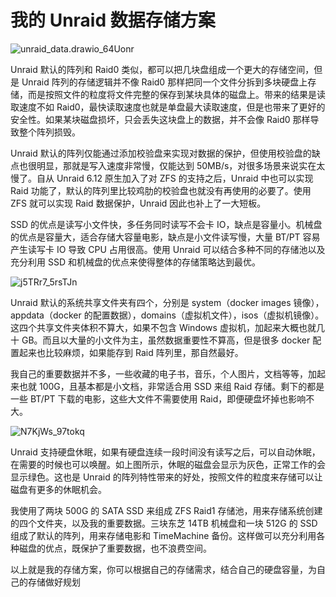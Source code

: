 # 我的 Unraid 数据存储方案

![unraid_data.drawio_64Uonr](https://img-1255332810.cos.ap-chengdu.myqcloud.com/unraid_data.drawio_64Uonr.svg)

Unraid 默认的阵列和 Raid0 类似，都可以把几块盘组成一个更大的存储空间，但是 Unraid 阵列的存储逻辑并不像 Raid0 那样把同一个文件分拆到多块硬盘上存储，而是按照文件的粒度将文件完整的保存到某块具体的磁盘上。带来的结果是读取速度不如 Raid0，最快读取速度也就是单盘最大读取速度，但是也带来了更好的安全性。如果某块磁盘损坏，只会丢失这块盘上的数据，并不会像 Raid0 那样导致整个阵列损毁。

Unraid 默认的阵列仅能通过添加校验盘来实现对数据的保护，但使用校验盘的缺点也很明显，那就是写入速度非常慢，仅能达到 50MB/s，对很多场景来说实在太慢了。自从 Unraid 6.12 原生加入了对 ZFS 的支持之后，Unraid 中也可以实现 Raid 功能了，默认的阵列里比较鸡肋的校验盘也就没有再使用的必要了。使用 ZFS 就可以实现 Raid 数据保护，Unraid 因此也补上了一大短板。

SSD 的优点是读写小文件快，多任务同时读写不会卡 IO，缺点是容量小。机械盘的优点是容量大，适合存储大容量电影，缺点是小文件读写慢，大量 BT/PT 容易产生读写卡 IO 导致 CPU 占用很高。使用 Unraid 可以结合多种不同的存储池以及充分利用 SSD 和机械盘的优点来使得整体的存储策略达到最优。

![j5TRr7_5rsTJn](https://img-1255332810.cos.ap-chengdu.myqcloud.com/j5TRr7_5rsTJn.png)

Unraid 默认的系统共享文件夹有四个，分别是 system（docker images 镜像），appdata（docker 的配置数据），domains（虚拟机文件），isos（虚拟机镜像）。这四个共享文件夹体积不算大，如果不包含 Windows 虚拟机，加起来大概也就几十 GB。而且以大量的小文件为主，虽然数据重要性不算高，但是很多 docker 配置起来也比较麻烦，如果能存到 Raid 阵列里，那自然最好。

我自己的重要数据并不多，一些收藏的电子书，音乐，个人图片，文档等等，加起来也就 100G，且基本都是小文档，非常适合用 SSD 来组 Raid 存储。剩下的都是一些 BT/PT 下载的电影，这些大文件不需要使用 Raid，即便硬盘坏掉也影响不大。

![N7KjWs_97tokq](https://img-1255332810.cos.ap-chengdu.myqcloud.com/N7KjWs_97tokq.png)

Unraid 支持硬盘休眠，如果有硬盘连续一段时间没有读写之后，可以自动休眠，在需要的时候也可以唤醒。如上图所示，休眠的磁盘会显示为灰色，正常工作的会显示绿色。这也是 Unraid 的阵列特性带来的好处，按照文件的粒度来存储可以让磁盘有更多的休眠机会。

我使用了两块 500G 的 SATA SSD 来组成 ZFS Raid1 存储池，用来存储系统创建的四个文件夹，以及我的重要数据。三块东芝 14TB 机械盘和一块 512G 的 SSD 组成了默认的阵列，用来存储电影和 TimeMachine 备份。这样做可以充分利用各种磁盘的优点，既保护了重要数据，也不浪费空间。

以上就是我的存储方案，你可以根据自己的存储需求，结合自己的硬盘容量，为自己的存储做好规划